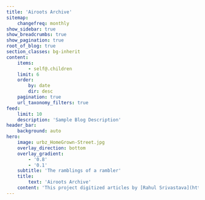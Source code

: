 ```yaml
---
title: 'Airoots Archive'
sitemap:
    changefreq: monthly
show_sidebar: true
show_breadcrumbs: true
show_pagination: true
root_of_blog: true
section_classes: bg-inherit
content:
    items:
        - self@.children
    limit: 6
    order:
        by: date
        dir: desc
    pagination: true
    url_taxonomy_filters: true
feed:
    limit: 10
    description: 'Sample Blog Description'
header_bar:
    background: auto
hero:
    image: urbz_HomeGrown-Street.jpg
    overlay_direction: bottom
    overlay_gradient:
        - '0.8'
        - '0.1'
    subtitle: 'The ramblings of a rambler'
    title:
        text: 'Airoots Archive'
    content: 'This project digitized articles by [Rahul Srivastava](https://www.urbz.net/rahul) and [Matias Echanove](https://www.urbz.net/matias) for airoots / ɛəruːts /, a blog covering diverse topics like adventitious roots, urban forests, villages, natural cities, lost tribes, new nomads, and everything in between.'
---
```


